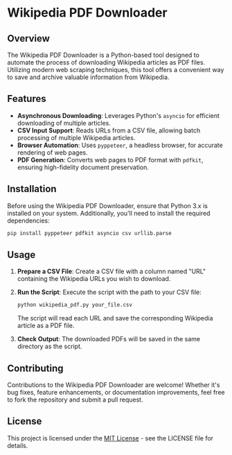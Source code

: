 
# Wikipedia PDF Downloader

## Overview

The Wikipedia PDF Downloader is a Python-based tool designed to automate the process of downloading Wikipedia articles as PDF files. Utilizing modern web scraping techniques, this tool offers a convenient way to save and archive valuable information from Wikipedia.

## Features

- **Asynchronous Downloading**: Leverages Python's `asyncio` for efficient downloading of multiple articles.
- **CSV Input Support**: Reads URLs from a CSV file, allowing batch processing of multiple Wikipedia articles.
- **Browser Automation**: Uses `pyppeteer`, a headless browser, for accurate rendering of web pages.
- **PDF Generation**: Converts web pages to PDF format with `pdfkit`, ensuring high-fidelity document preservation.

## Installation

Before using the Wikipedia PDF Downloader, ensure that Python 3.x is installed on your system. Additionally, you'll need to install the required dependencies:

```bash
pip install pyppeteer pdfkit asyncio csv urllib.parse
```

## Usage

1. **Prepare a CSV File**: Create a CSV file with a column named "URL" containing the Wikipedia URLs you wish to download.

2. **Run the Script**: Execute the script with the path to your CSV file:

   ```python
   python wikipedia_pdf.py your_file.csv
   ```

   The script will read each URL and save the corresponding Wikipedia article as a PDF file.

3. **Check Output**: The downloaded PDFs will be saved in the same directory as the script.

## Contributing

Contributions to the Wikipedia PDF Downloader are welcome! Whether it's bug fixes, feature enhancements, or documentation improvements, feel free to fork the repository and submit a pull request.

## License

This project is licensed under the [MIT License](https://opensource.org/licenses/MIT) - see the LICENSE file for details.

